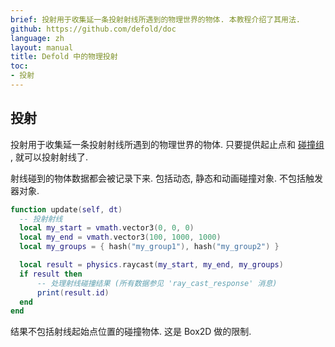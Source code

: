 ```yaml
---
brief: 投射用于收集延一条投射射线所遇到的物理世界的物体. 本教程介绍了其用法.
github: https://github.com/defold/doc
language: zh
layout: manual
title: Defold 中的物理投射
toc:
- 投射
---
```


## 投射

投射用于收集延一条投射射线所遇到的物理世界的物体. 只要提供起止点和 [碰撞组](/zh/manuals/physics-groups) , 就可以投射射线了.

射线碰到的物体数据都会被记录下来. 包括动态, 静态和动画碰撞对象. 不包括触发器对象.


```lua
function update(self, dt)
  -- 投射射线
  local my_start = vmath.vector3(0, 0, 0)
  local my_end = vmath.vector3(100, 1000, 1000)
  local my_groups = { hash("my_group1"), hash("my_group2") }

  local result = physics.raycast(my_start, my_end, my_groups)
  if result then
      -- 处理射线碰撞结果 (所有数据参见 'ray_cast_response' 消息)
      print(result.id)
  end
end
```

<div class='sidenote' markdown='1'>
结果不包括射线起始点位置的碰撞物体. 这是 Box2D 做的限制.
</div>